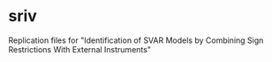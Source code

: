 # sriv
Replication files for "Identification of SVAR Models by Combining Sign Restrictions With External Instruments"
